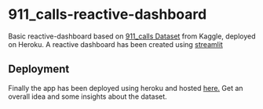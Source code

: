 # 911_calls-reactive-dashboard
Basic reactive-dashboard based on [911_calls Dataset](https://www.kaggle.com/mchirico/montcoalert) from Kaggle, deployed on Heroku.
A reactive dashboard has been created using [streamlit](https://www.streamlit.io/)
## Deployment
Finally the app has been deployed using heroku and hosted [here.](https://gentle-sea-74355.herokuapp.com/)
Get an overall idea and some insights about the dataset.
